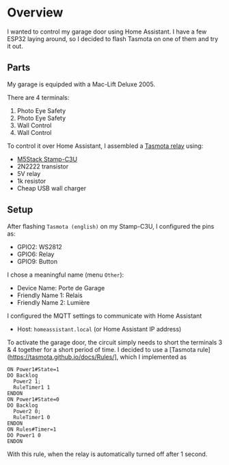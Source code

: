 # Overview
I wanted to control my garage door using Home Assistant. I have a few ESP32 laying around, so I decided to flash Tasmota on one of them and try it out.

## Parts
My garage is equipded with a Mac-Lift Deluxe 2005.

There are 4 terminals:
1. Photo Eye Safety
2. Photo Eye Safety
3. Wall Control
4. Wall Control

To control it over Home Assistant, I assembled a [Tasmota relay](https://tasmota.github.io/docs/) using:
- [M5Stack Stamp-C3U](https://docs.m5stack.com/en/core/stamp_c3u)
- 2N2222 transistor
- 5V relay
- 1k resistor
- Cheap USB wall charger

## Setup
After flashing `Tasmota (english)` on my Stamp-C3U, I configured the pins as:
- GPIO2: WS2812
- GPIO6: Relay
- GPIO9: Button

I chose a meaningful name (menu `Other`):
- Device Name: Porte de Garage
- Friendly Name 1: Relais
- Friendly Name 2: Lumière

I configured the MQTT settings to communicate with Home Assistant
- Host: `homeassistant.local` (or Home Assistant IP address)

To activate the garage door, the circuit simply needs to short the terminals 3 & 4 together for a short period of time.
I decided to use a [Tasmota rule](https://tasmota.github.io/docs/Rules/], which I implemented as
```
ON Power1#State=1
DO Backlog
  Power2 1;
  RuleTimer1 1
ENDON
ON Power1#State=0
DO Backlog
  Power2 0;
  RuleTimer1 0
ENDON
ON Rules#Timer=1
DO Power1 0
ENDON
```

With this rule, when the relay is automatically turned off after 1 second.
